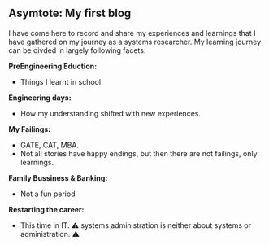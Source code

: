 ## Asymtote: My first blog
I have come here to record and share my experiences and learnings that I have gathered on my journey as a systems researcher.
My learning journey can be divded in largely following facets:

**PreEngineering Eduction:** 

* Things I learnt in school

**Engineering days:** 

* How my understanding shifted with new experiences.

**My Failings:** 

* GATE, CAT, MBA. 
* Not all stories have happy endings, but then there are not failings, only learnings.

**Family Bussiness & Banking:** 

* Not a fun period

**Restarting the career:** 

* This time in IT. 
:warning: systems administration is neither about systems or administration. :warning:

